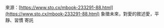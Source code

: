 來源：[https://www.sto.cx/mbook-233291-88.html](https://www.sto.cx/mbook-233291-88.html)
象徵未來，對愛的敘述愛，平靜、習慣 寄託